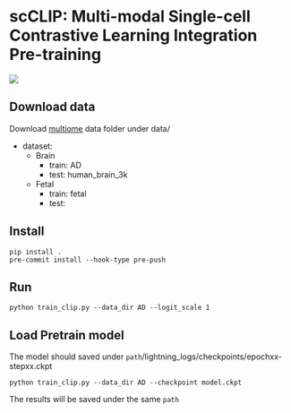 # scCLIP: Multi-modal Single-cell Contrastive Learning Integration Pre-training
![](scCLIP.jpg)

## Download data 
Download [multiome]() data folder under data/  
- dataset:
  - Brain
    - train: AD
    - test: human_brain_3k
  - Fetal
    - train: fetal
    - test: 

## Install
```
pip install .
pre-commit install --hook-type pre-push
```

## Run 
```
python train_clip.py --data_dir AD --logit_scale 1
```

## Load Pretrain model
The model should saved under `path`/lightning_logs/checkpoints/epochxx-stepxx.ckpt
```
python train_clip.py --data_dir AD --checkpoint model.ckpt
```
The results will be saved under the same `path` 
